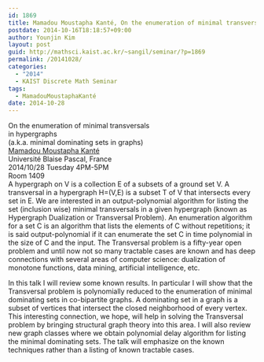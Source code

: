 ```yaml
---
id: 1869
title: Mamadou Moustapha Kanté, On the enumeration of minimal transversals in hypergraphs
postdate: 2014-10-16T18:18:57+09:00
author: Younjin Kim
layout: post
guid: http://mathsci.kaist.ac.kr/~sangil/seminar/?p=1869
permalink: /20141028/
categories:
  - "2014"
  - KAIST Discrete Math Seminar
tags:
  - MamadouMoustaphaKanté
date: 2014-10-28
---
```

<div class="talk">
  On the enumeration of minimal transversals<br /> in hypergraphs<br /> (a.k.a. minimal dominating sets in graphs)
</div>

<div class="speaker">
  <a href="http://www.isima.fr/~kante "> Mamadou Moustapha Kanté </a><br /> Université Blaise Pascal, France
</div>

<div class="date">
  2014/10/28 Tuesday 4PM-5PM<br /> Room 1409
</div>

<div class="abstract">
  A hypergraph on V is a collection E of a subsets of a ground set V. A transversal in a hypergraph H=(V,E) is a subset T of V that intersects every set in E. We are interested in an output-polynomial algorithm for listing the set (inclusion wise) minimal transversals in a given hypergraph (known as Hypergraph Dualization or Transversal Problem). An enumeration algorithm for a set C is an algorithm that lists the elements of C without repetitions; it is said output-polynomial if it can enumerate the set C in time polynomial in the size of C and the input. The Transversal problem is a fifty-year open problem and until now not so many tractable cases are known and has deep connections with several areas of computer science: dualization of monotone functions, data mining, artificial intelligence, etc.</p> 
  
  <p>
    In this talk I will review some known results. In particular I will show that the Transversal problem is polynomially reduced to the enumeration of minimal dominating sets in co-bipartite graphs. A dominating set in a graph is a subset of vertices that intersect the closed neighborhood of every vertex. This interesting connection, we hope, will help in solving the Transversal problem by bringing structural graph theory into this area. I will also review new graph classes where we obtain polynomial delay algorithm for listing the minimal dominating sets. The talk will emphasize on the known techniques rather than a listing of known tractable cases.
  </p>
</div>